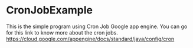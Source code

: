 # CronJobExample
This is the simple program using Cron Job Google app engine. You can go for this link to know more about the cron jobs. 
https://cloud.google.com/appengine/docs/standard/java/config/cron
